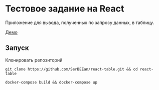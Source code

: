 # Тестовое задание на React
Приложение для вывода, полученных по запросу данных, в таблицу.

[Демо](https://serbeean.github.io/react-table/)

## Запуск
Клонировать репозиторий
```
git clone https://github.com/SerBEEan/react-table.git && cd react-table
```
```
docker-compose build && docker-compose up
```
